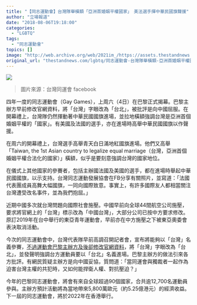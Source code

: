 ```yaml
---
title: "【同志運動會】台灣隊舉橫額「亞洲首婚姻平權國家」　美法選手揮中華民國旗聲援"
author: "立場報道"
date: "2018-08-06T19:18:00"
categories:
  - "LGBTQ"
tags:
  - "同志運動會"
topics: []
image: "http://web.archive.org/web/2021im_/https://assets.thestandnews.com/media/photos/tw_PibP0.png"
original_url: "thestandnews.com/lgbtq/同志運動會-台灣隊舉橫額-亞洲首婚姻平權國家-美法選手揮中華民國旗聲援"
---
```

![](http://web.archive.org/web/2021im_/https://assets.thestandnews.com/media/photos/tw_PibP0.png)
> 圖片來源：台灣同運會 facebook

四年一度的同志運動會（Gay Games），上周六（4日）在巴黎正式揭幕。巴黎主辦方早前修改官網資料，將「台灣」字眼改為「台北」，被批評是向中國屈服。在開幕禮上，台灣隊仍然揮動著中華民國國旗進場，並拉地橫額強調台灣是亞洲首個婚姻平權的「國家」。有美國及法國的選手，亦在進場時高舉中華民國國旗以作聲援。

在周六的開幕禮上，台灣選手高舉青天白日滿地紅國旗進場。他們又高舉「Taiwan, the 1st Asian country to legalize equal marriage（台灣，亞洲首個婚姻平權合法化的國家）」橫額，似乎是要刻意強調台灣的國家地位。

在儀式上其他國家的參賽者，包括主辦國法國及美國的選手，都在進場時舉起中華民國國旗，以示支持。台灣同志運動發展協會在FB分享有關照片，並寫道：「法國代表團成員高舞大幅國旗，一同向國際致意。事實上，有許多國際友人都相當關注台灣遭受改名事件，並為我們抱屈。」

近期中國多次就台灣問題向國際社會施壓。中國早前向全球44間航空公司施壓，要求將官網上的「台灣」標示改為「中國台灣」，大部分公司已按中方要求修改。原訂2019年在台中舉行的東亞青年運動會，早前亦在中方施壓之下被東亞奧委會表決取消活動。

今次的同志運動會中，台灣代表隊早前高調召開記者會，宣布將能夠以「台灣」名義參賽，[不過運動會巴黎主辦方及後卻修改官網資料](../../lgbtq/%E5%B7%B4%E9%BB%8E%E5%90%8C%E5%BF%97%E9%81%8B%E5%8B%95%E6%9C%83-%E5%B0%87%E5%8F%B0%E7%81%A3%E6%94%B9%E6%88%90-%E5%8F%B0%E5%8C%97-%E8%A2%AB%E8%BD%9F%E6%B7%AA%E4%B8%AD%E5%9C%8B%E7%8D%A8%E8%A3%81%E8%80%85%E5%85%B1%E7%8A%AF/)，將「台灣」字眼改為「台北」，並發聲明強調台方運動員要以「台北」名義進場。巴黎主辦方的做法引來各方批評。有網民質疑主辦方是向中國妥協，質問道：「當同運會與獨裁者一起作為迫害台灣主權的共犯時，又如何能捍衛人權、對抗壓迫？」

今年的巴黎同志運動會，將會有來自全球超過90個國家，合共逾12,700名運動員參與。主辦方預計活動將為當地帶來5,800萬歐元（約5.25億港元）的經濟收益。下一屆的同志運動會，將於2022年在香港舉行。